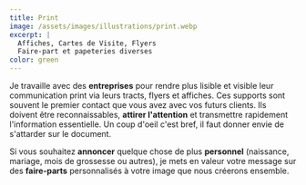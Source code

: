 ```yaml
---
title: Print
image: /assets/images/illustrations/print.webp
excerpt: |
  Affiches, Cartes de Visite, Flyers  
  Faire-part et papeteries diverses
color: green
---
```

Je travaille avec des **entreprises** pour rendre plus lisible et visible leur communication print via leurs tracts, flyers et affiches. Ces supports sont souvent le premier contact que vous avez avec vos futurs clients. Ils doivent être reconnaissables, **attirer l'attention** et transmettre rapidement l'information essentielle. Un coup d'oeil c'est bref, il faut donner envie de s'attarder sur le document.  

Si vous souhaitez **annoncer** quelque chose de plus **personnel** (naissance, mariage, mois de grossesse ou autres), je mets en valeur votre message sur des **faire-parts** personnalisés à votre image que nous créerons ensemble. 